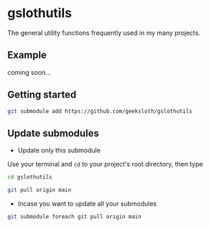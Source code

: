 # gslothutils
The general utility functions frequently used in my many projects.

## Example

coming soon...



## Getting started
```bash
git submodule add https://github.com/geeksloth/gslothutils
```

## Update submodules

- Update only this submodule

Use your terminal and ```cd``` to your project's root directory, then type
```bash
cd gslothutils
```
```bash
git pull origin main
```

- Incase you want to update all your submodules
```bash
git submodule foreach git pull origin main
```
